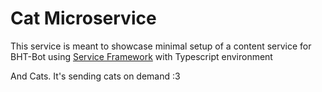 # Cat Microservice

This service is meant to showcase minimal setup of a content service for BHT-Bot using [Service Framework](https://www.npmjs.com/package/@bhtbot/bhtbotservice) with Typescript environment

And Cats. It's sending cats on demand :3

